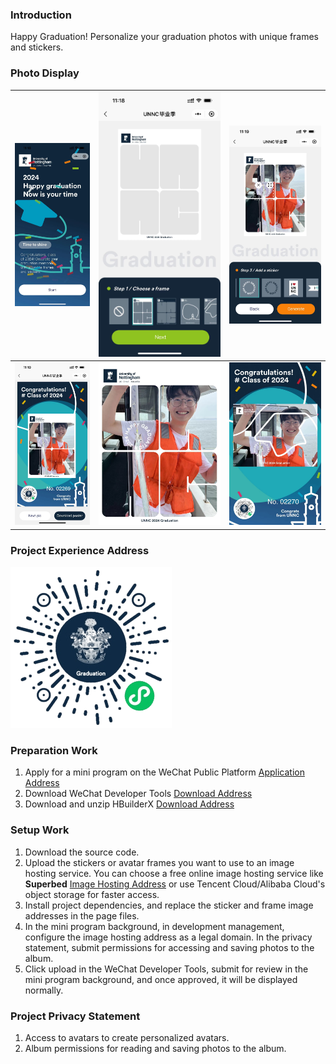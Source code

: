 ### Introduction
Happy Graduation! Personalize your graduation photos with unique frames and stickers.

### Photo Display

| ![Home Page](static/show1.jpg) | ![Choose Frame](static/show2.jpg) | ![Choose Stickers](static/show3.jpg) |
|-------------------------------|-------------------------------|--------------------------------|
| ![Create Poster](static/show4.jpg) | ![Save Photo](static/show5.jpg) | ![Save Poster](static/show6.jpg) |

### Project Experience Address

![WeChat Mini Program QR Code](static/QRcode.png)

### Preparation Work

1. Apply for a mini program on the WeChat Public Platform [Application Address](https://mp.weixin.qq.com/)
2. Download WeChat Developer Tools [Download Address](https://developers.weixin.qq.com/miniprogram/dev/devtools/download.html)
3. Download and unzip HBuilderX [Download Address](https://www.dcloud.io/hbuilderx.html)

### Setup Work

1. Download the source code.
2. Upload the stickers or avatar frames you want to use to an image hosting service. You can choose a free online image hosting service like **Superbed** [Image Hosting Address](https://www.superbed.cn/signin) or use Tencent Cloud/Alibaba Cloud's object storage for faster access.
3. Install project dependencies, and replace the sticker and frame image addresses in the page files.
4. In the mini program background, in development management, configure the image hosting address as a legal domain. In the privacy statement, submit permissions for accessing and saving photos to the album.
5. Click upload in the WeChat Developer Tools, submit for review in the mini program background, and once approved, it will be displayed normally.

### Project Privacy Statement

1. Access to avatars to create personalized avatars.
2. Album permissions for reading and saving photos to the album.


